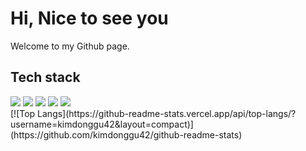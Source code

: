 <h1>Hi, Nice to see you</h1>
Welcome to my Github page.

<h2>Tech stack</h2>
<div>
  <img src="https://img.shields.io/badge/HTML5-E34F26?style=for-the-badge&logo=HTML5&logoColor=white"/>
  <img src="https://img.shields.io/badge/CSS3-1572B6?style=for-the-badge&logo=CSS3&logoColor=white"/>
  <img src="https://img.shields.io/badge/JavaScript-F7DF1E?style=for-the-badge&logo=JavaScript&logoColor=white"/>
  <img src="https://img.shields.io/badge/-TypeScript-3178C6?style=for-the-badge&logo=TypeScript&logoColor=white"/>
  <img src="https://img.shields.io/badge/React-61DAFB?style=for-the-badge&logo=React&logoColor=white"/>
</div>
[![Top Langs](https://github-readme-stats.vercel.app/api/top-langs/?username=kimdonggu42&layout=compact)](https://github.com/kimdonggu42/github-readme-stats)
